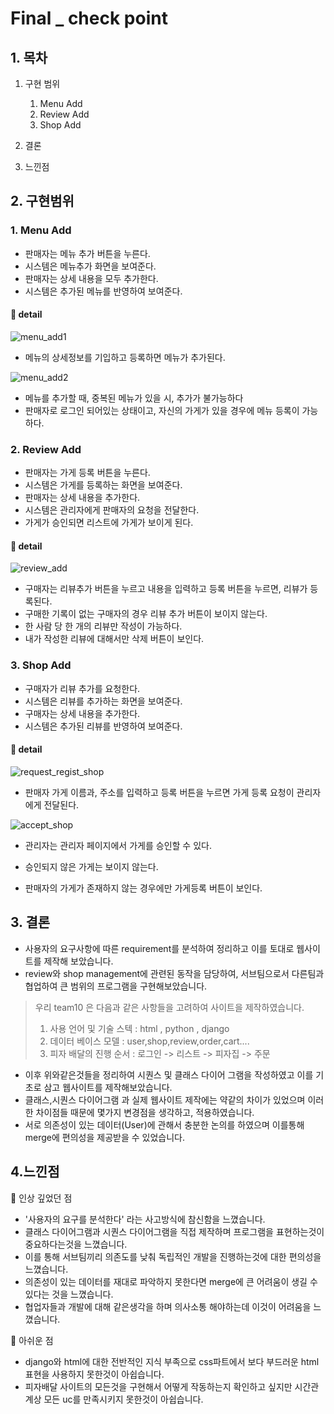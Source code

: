 # Final _ check point

## 1. 목차
1. 구현 범위
   1. Menu Add
   2. Review Add
   3. Shop Add  

2. 결론  

3. 느낀점    


## 2. 구현범위
### 1. Menu Add


 - 판매자는 메뉴 추가 버튼을 누른다.
 - 시스템은 메뉴추가 화면을 보여준다.
 - 판매자는 상세 내용을 모두 추가한다.
 - 시스템은 추가된 메뉴를 반영하여 보여준다.  

#### :small_blue_diamond:  detail  
![menu_add1](https://user-images.githubusercontent.com/29995264/120183256-6f8fde00-c24a-11eb-8efa-e1c8fa660620.gif)
- 메뉴의 상세정보를 기입하고 등록하면 메뉴가 추가된다.  

![menu_add2](https://user-images.githubusercontent.com/29995264/120183353-87fff880-c24a-11eb-9ca0-21570ff9ba3d.gif)
- 메뉴를 추가할 때, 중복된 메뉴가 있을 시, 추가가 불가능하다  
- 판매자로 로그인 되어있는 상태이고, 자신의 가게가 있을 경우에 메뉴 등록이 가능하다.  


### 2. Review Add


 - 판매자는 가게 등록 버튼을 누른다.
 - 시스템은 가게를 등록하는 화면을 보여준다.
 - 판매자는 상세 내용을 추가한다.
 - 시스템은 관리자에게 판매자의 요청을 전달한다.
 - 가게가 승인되면 리스트에 가게가 보이게 된다.

#### :small_blue_diamond:  detail  
![review_add](https://user-images.githubusercontent.com/29995264/120184080-83880f80-c24b-11eb-8691-9aa3ec772d56.gif)
- 구매자는 리뷰추가 버튼을 누르고 내용을 입력하고 등록 버튼을 누르면, 리뷰가 등록된다.
- 구매한 기록이 없는 구매자의 경우 리뷰 추가 버튼이 보이지 않는다.
- 한 사람 당 한 개의 리뷰만 작성이 가능하다.
- 내가 작성한 리뷰에 대해서만 삭제 버튼이 보인다.


### 3. Shop Add


 - 구매자가 리뷰 추가를 요청한다.
 - 시스템은 리뷰를 추가하는 화면을 보여준다.
 - 구매자는 상세 내용을 추가한다.
 - 시스템은 추가된 리뷰를 반영하여 보여준다.

#### :small_blue_diamond:  detail
 ![request_regist_shop](https://user-images.githubusercontent.com/29995264/120181519-23439e80-c248-11eb-9882-d492dc437a69.gif)
 - 판매자 가게 이름과, 주소를 입력하고 등록 버튼을 누르면 가게 등록 요청이 관리자에게 전달된다.    
 
 ![accept_shop](https://user-images.githubusercontent.com/29995264/120181794-859c9f00-c248-11eb-949a-a136f0080900.gif)  
 - 관리자는 관리자 페이지에서 가게를 승인할 수 있다.  

 
 - 승인되지 않은 가게는 보이지 않는다.
 - 판매자의 가게가 존재하지 않는 경우에만 가게등록 버튼이 보인다.



## 3. 결론

 - 사용자의 요구사항에 따른 requirement를 분석하여 정리하고 이를 토대로 웹사이트를 제작해 보았습니다.
 - review와 shop management에 관련된 동작을 담당하여, 서브팀으로서 다른팀과 협업하여 큰 범위의 프로그램을 구현해보았습니다.

  > 우리 team10 은 다음과 같은 사항들을 고려하여 사이트을 제작하였습니다.
  > 1. 사용 언어 및 기술 스텍 : html , python , django
  > 2. 데이터 베이스 모델 : user,shop,review,order,cart....
  > 3. 피자 배달의 진행 순서 : 로그인 -> 리스트 -> 피자집 -> 주문

 - 이후 위와같은것들을 정리하여 시퀀스 및 클래스 다이어 그램을 작성하였고 이를 기초로 삼고 웹사이트를 제작해보았습니다.
 - 클래스,시퀀스 다이어그램 과 실제 웹사이트 제작에는 약같의 차이가 있었으며 이러한 차이점들 때문에 몇가지 변경점을 생각하고, 적용하였습니다. 
 - 서로 의존성이 있는 데이터(User)에 관해서 충분한 논의를 하였으며 이를통해 merge에 편의성을 제공받을 수 있었습니다.

## 4.느낀점

:small_blue_diamond:  인상 깊었던 점
   * '사용자의 요구를 분석한다' 라는 사고방식에 참신함을 느꼈습니다.
   * 클래스 다이어그램과 시퀀스 다이어그램을 직접 제작하며 프로그램을 표현하는것이 중요하다는것을 느꼈습니다.
   * 이를 통해 서브팀끼리 의존도를 낮춰 독립적인 개발을 진행하는것에 대한 편의성을 느꼈습니다.
   * 의존성이 있는 데이터를 재대로 파악하지 못한다면 merge에 큰 어려움이 생길 수 있다는 것을 느꼈습니다.
   * 협업자들과 개발에 대해 같은생각을 하며 의사소통 해야하는데 이것이 어려움을 느꼈습니다.

:small_blue_diamond:  아쉬운 점 
   * django와 html에 대한 전반적인 지식 부족으로 css파트에서 보다 부드러운 html 표현을 사용하지 못한것이 아쉽습니다.
   * 피자배달 사이트의 모든것을 구현해서 어떻게 작동하는지 확인하고 싶지만 시간관계상 모든 uc를 만족시키지 못한것이 아쉽습니다.



